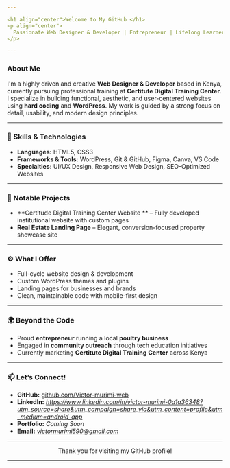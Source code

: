 ```yaml
---

<h1 align="center">Welcome to My GitHub </h1>
<p align="center">
  Passionate Web Designer & Developer | Entrepreneur | Lifelong Learner
</p>

---
```


###  About Me

I'm a highly driven and creative **Web Designer & Developer** based in Kenya, currently pursuing professional training at **Certitute Digital Training Center**. I specialize in building functional, aesthetic, and user-centered websites using **hard coding** and **WordPress**. My work is guided by a strong focus on detail, usability, and modern design principles.

---

### 🧠 Skills & Technologies

- **Languages:** HTML5, CSS3
- **Frameworks & Tools:** WordPress, Git & GitHub, Figma, Canva, VS Code
- **Specialties:** UI/UX Design, Responsive Web Design, SEO-Optimized Websites

---

### 💼 Notable Projects
- **Certitude Digital Training Center Website ** – Fully developed institutional website with custom pages
- **Real Estate Landing Page** – Elegant, conversion-focused property showcase site

---

### ⚙️ What I Offer

- Full-cycle website design & development
- Custom WordPress themes and plugins
- Landing pages for businesses and brands
- Clean, maintainable code with mobile-first design

---

### 🌍 Beyond the Code

- Proud **entrepreneur** running a local **poultry business**
- Engaged in **community outreach** through tech education initiatives
- Currently marketing **Certitute Digital Training Center** across Kenya

---

### 📫 Let’s Connect!

- **GitHub:** [github.com/Victor-murimi-web](https://github.com/Victor-murimi-web)
- **LinkedIn:** *https://www.linkedin.com/in/victor-murimi-0a1a36348?utm_source=share&utm_campaign=share_via&utm_content=profile&utm_medium=android_app*
- **Portfolio:** *Coming Soon*
- **Email:** *victormurimi590@gmail.com*

---

<p align="center">
  Thank you for visiting my GitHub profile!
</p>


---


